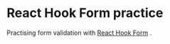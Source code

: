 # React Hook Form practice

Practising form validation with [React Hook Form](https://react-hook-form.com/ 'React Hook Form Homepage') .
